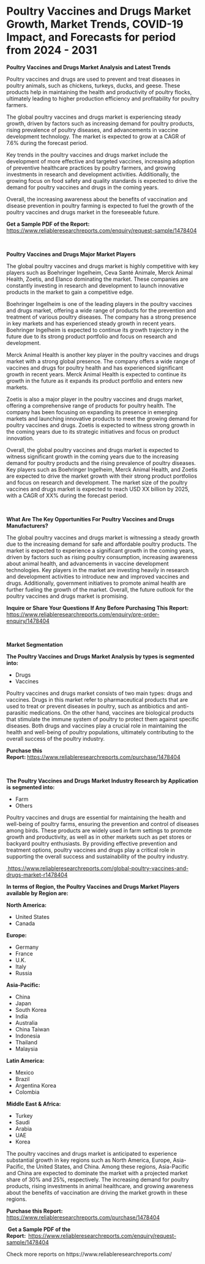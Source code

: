<p><h1>Poultry Vaccines and Drugs Market Growth, Market Trends, COVID-19 Impact, and Forecasts for period from 2024 - 2031</h1></p><p><strong>Poultry Vaccines and Drugs Market Analysis and Latest Trends</strong></p>
<p><p>Poultry vaccines and drugs are used to prevent and treat diseases in poultry animals, such as chickens, turkeys, ducks, and geese. These products help in maintaining the health and productivity of poultry flocks, ultimately leading to higher production efficiency and profitability for poultry farmers.</p><p>The global poultry vaccines and drugs market is experiencing steady growth, driven by factors such as increasing demand for poultry products, rising prevalence of poultry diseases, and advancements in vaccine development technology. The market is expected to grow at a CAGR of 7.6% during the forecast period.</p><p>Key trends in the poultry vaccines and drugs market include the development of more effective and targeted vaccines, increasing adoption of preventive healthcare practices by poultry farmers, and growing investments in research and development activities. Additionally, the growing focus on food safety and quality standards is expected to drive the demand for poultry vaccines and drugs in the coming years.</p><p>Overall, the increasing awareness about the benefits of vaccination and disease prevention in poultry farming is expected to fuel the growth of the poultry vaccines and drugs market in the foreseeable future.</p></p>
<p><strong>Get a Sample PDF of the Report:&nbsp;</strong> <a href="https://www.reliableresearchreports.com/enquiry/request-sample/1478404">https://www.reliableresearchreports.com/enquiry/request-sample/1478404</a></p>
<p>&nbsp;</p>
<p><strong>Poultry Vaccines and Drugs Major Market Players</strong></p>
<p><p>The global poultry vaccines and drugs market is highly competitive with key players such as Boehringer Ingelheim, Ceva Santé Animale, Merck Animal Health, Zoetis, and Elanco dominating the market. These companies are constantly investing in research and development to launch innovative products in the market to gain a competitive edge.</p><p>Boehringer Ingelheim is one of the leading players in the poultry vaccines and drugs market, offering a wide range of products for the prevention and treatment of various poultry diseases. The company has a strong presence in key markets and has experienced steady growth in recent years. Boehringer Ingelheim is expected to continue its growth trajectory in the future due to its strong product portfolio and focus on research and development.</p><p>Merck Animal Health is another key player in the poultry vaccines and drugs market with a strong global presence. The company offers a wide range of vaccines and drugs for poultry health and has experienced significant growth in recent years. Merck Animal Health is expected to continue its growth in the future as it expands its product portfolio and enters new markets.</p><p>Zoetis is also a major player in the poultry vaccines and drugs market, offering a comprehensive range of products for poultry health. The company has been focusing on expanding its presence in emerging markets and launching innovative products to meet the growing demand for poultry vaccines and drugs. Zoetis is expected to witness strong growth in the coming years due to its strategic initiatives and focus on product innovation.</p><p>Overall, the global poultry vaccines and drugs market is expected to witness significant growth in the coming years due to the increasing demand for poultry products and the rising prevalence of poultry diseases. Key players such as Boehringer Ingelheim, Merck Animal Health, and Zoetis are expected to drive the market growth with their strong product portfolios and focus on research and development. The market size of the poultry vaccines and drugs market is expected to reach USD XX billion by 2025, with a CAGR of XX% during the forecast period.</p></p>
<p>&nbsp;</p>
<p><strong>What Are The Key Opportunities For Poultry Vaccines and Drugs Manufacturers?</strong></p>
<p><p>The global poultry vaccines and drugs market is witnessing a steady growth due to the increasing demand for safe and affordable poultry products. The market is expected to experience a significant growth in the coming years, driven by factors such as rising poultry consumption, increasing awareness about animal health, and advancements in vaccine development technologies. Key players in the market are investing heavily in research and development activities to introduce new and improved vaccines and drugs. Additionally, government initiatives to promote animal health are further fueling the growth of the market. Overall, the future outlook for the poultry vaccines and drugs market is promising.</p></p>
<p><strong>Inquire or Share Your Questions If Any Before Purchasing This Report:</strong> <a href="https://www.reliableresearchreports.com/enquiry/pre-order-enquiry/1478404">https://www.reliableresearchreports.com/enquiry/pre-order-enquiry/1478404</a></p>
<p>&nbsp;</p>
<p><strong>Market Segmentation</strong></p>
<p><strong>The Poultry Vaccines and Drugs Market Analysis by types is segmented into:</strong></p>
<p><ul><li>Drugs</li><li>Vaccines</li></ul></p>
<p><p>Poultry vaccines and drugs market consists of two main types: drugs and vaccines. Drugs in this market refer to pharmaceutical products that are used to treat or prevent diseases in poultry, such as antibiotics and anti-parasitic medications. On the other hand, vaccines are biological products that stimulate the immune system of poultry to protect them against specific diseases. Both drugs and vaccines play a crucial role in maintaining the health and well-being of poultry populations, ultimately contributing to the overall success of the poultry industry.</p></p>
<p><strong>Purchase this Report:&nbsp;</strong><a href="https://www.reliableresearchreports.com/purchase/1478404">https://www.reliableresearchreports.com/purchase/1478404</a></p>
<p>&nbsp;</p>
<p><strong>The Poultry Vaccines and Drugs Market Industry Research by Application is segmented into:</strong></p>
<p><ul><li>Farm</li><li>Others</li></ul></p>
<p><p>Poultry vaccines and drugs are essential for maintaining the health and well-being of poultry farms, ensuring the prevention and control of diseases among birds. These products are widely used in farm settings to promote growth and productivity, as well as in other markets such as pet stores or backyard poultry enthusiasts. By providing effective prevention and treatment options, poultry vaccines and drugs play a critical role in supporting the overall success and sustainability of the poultry industry.</p></p>
<p><a href="https://www.reliableresearchreports.com/global-poultry-vaccines-and-drugs-market-r1478404">&nbsp;https://www.reliableresearchreports.com/global-poultry-vaccines-and-drugs-market-r1478404</a></p>
<p><strong>In terms of Region, the Poultry Vaccines and Drugs Market Players available by Region are:</strong></p>
<p>
    <p> <strong> North America: </strong>
        <ul>
            <li>United States</li>
            <li>Canada</li>
        </ul>
        </p> 
    <p> <strong> Europe: </strong>
        <ul>
            <li>Germany</li>
            <li>France</li>
            <li>U.K.</li>
            <li>Italy</li>
            <li>Russia</li>
        </ul>
        </p> 
    <p> <strong> Asia-Pacific: </strong>
        <ul>
            <li>China</li>
            <li>Japan</li>
            <li>South Korea</li>
            <li>India</li>
            <li>Australia</li>
            <li>China Taiwan</li>
            <li>Indonesia</li>
            <li>Thailand</li>
            <li>Malaysia</li>
        </ul>
        </p> 
    <p> <strong> Latin America: </strong>
        <ul>
            <li>Mexico</li>
            <li>Brazil</li>
            <li>Argentina Korea</li>
            <li>Colombia</li>
        </ul>
        </p> 
    <p> <strong> Middle East & Africa: </strong>
        <ul>
            <li>Turkey</li>
            <li>Saudi</li>
            <li>Arabia</li>
            <li>UAE</li>
            <li>Korea</li>
        </ul>
    </p>
    </p>
<p><p>The poultry vaccines and drugs market is anticipated to experience substantial growth in key regions such as North America, Europe, Asia-Pacific, the United States, and China. Among these regions, Asia-Pacific and China are expected to dominate the market with a projected market share of 30% and 25%, respectively. The increasing demand for poultry products, rising investments in animal healthcare, and growing awareness about the benefits of vaccination are driving the market growth in these regions.</p></p>
<p><strong>Purchase this Report: </strong><a href="https://www.reliableresearchreports.com/purchase/1478404">https://www.reliableresearchreports.com/purchase/1478404</a></p>
<p>&nbsp;<strong>Get a Sample PDF of the Report:&nbsp;&nbsp;</strong><a href="https://www.reliableresearchreports.com/enquiry/request-sample/1478404">https://www.reliableresearchreports.com/enquiry/request-sample/1478404</a></p>
<p><strong></strong></p>
<p>Check more reports on https://www.reliableresearchreports.com/</p>